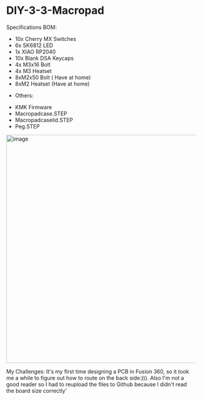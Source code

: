 # DIY-3-3-Macropad
Specifications
BOM:
+ 10x Cherry MX Switches
+	6x SK6812 LED
+	1x XIAO RP2040
+	10x Blank DSA Keycaps
+	4x M3x16 Bolt
+	4x M3 Heatset
+   8xM2x50 Bolt ( Have at home)
+   8xM2 Heatset (Have at home)

  
- Others:
+	KMK Firmware
+	Macropadcase.STEP
+	Macropadcaselid.STEP
+ Peg.STEP

<img width="973" height="605" alt="image" src="https://github.com/user-attachments/assets/bad816fc-bcf7-40d0-88bc-cdbcaf1cae5f" />


My Challenges:
It's my first time designing a PCB in Fusion 360, so it took me a while to figure out how to route on the back side:))).
Also I'm not a good reader so I had to reupload the files to Github because I didn't read the board size correctly'
 	 	 



